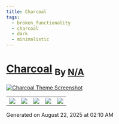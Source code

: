 ```yaml
---
title: Charcoal
tags:
  - broken_functionality
  - charcoal
  - dark
  - minimalistic
---
```

<div style="theme_page_template_version_1"> </div>

<h1>
    <a href="bcdavasconcelos/Obsidian-Charcoal">Charcoal</a>
    <sub>By <a href="https://github.com/N/A">N/A</a></sub>
</h1>

[![Charcoal Theme Screenshot](charcoal.png)](bcdavasconcelos/Obsidian-Charcoal)


<div class="inforow">
    <table>
        <tbody>
            <tr>
                <td><img src="https://img.shields.io/github/stars/?color=573E7A&amp;logo=github&amp;style=for-the-badge"></td>
                <td><img src="https://img.shields.io/github/issues/?color=573E7A&amp;logo=github&amp;style=for-the-badge"></td>
                <td><img src="https://img.shields.io/github/issues-pr/?color=573E7A&amp;logo=github&amp;style=for-the-badge"></td>
                <td><img src="https://img.shields.io/badge/Created%20on-Unknown-blue?color=573E7A&amp;logo=github&amp;style=for-the-badge"></td>
                <td><img src="https://img.shields.io/github/last-commit/?color=573E7A&amp;label=last%20update&amp;logo=github&amp;style=for-the-badge"></td>
            </tr>
        </tbody>
    </table>
</div>

Generated on August 22, 2025 at 02:10 AM

